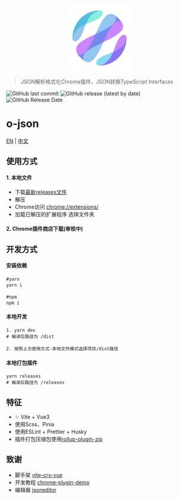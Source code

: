 <p align="center">
  <a href="https://github.com/bojun1995/o-json-crx" target="_blank">
    <img width="180" src="https://github.com/bojun1995/o-json-crx/blob/master/backup/LOGO PNG/o-tools%20%E7%99%BD%E5%BA%95.png" alt="logo">
  </a>
</p>

> JSON解析格式化Chrome插件，JSON转换TypeScript Interfaces

![GitHub last commit](https://img.shields.io/github/last-commit/bojun1995/o-json-crx?style=for-the-badge)
![GitHub release (latest by date)](https://img.shields.io/github/v/release/bojun1995/o-json-crx?style=for-the-badge)
![GitHub Release Date](https://img.shields.io/github/release-date/bojun1995/o-json-crx?style=for-the-badge)

# o-json

[EN](https://github.com/bojun1995/o-json-crx/blob/master/README.md) | [中文](https://github.com/bojun1995/o-json-crx/blob/master/README-CN.md)

## 使用方式
#### 1. 本地文件

- 下载[最新releases文件](https://github.com/bojun1995/o-json-crx/releases)
- 解压
- Chrome访问 [chrome://extensions/](chrome://extensions/)
- 加载已解压的扩展程序 选择文件夹


#### 2. Chrome插件商店下载(审核中)


## 开发方式
#### 安装依赖
```
#yarn
yarn i

#npm
npm i
```
#### 本地开发
```
1. yarn dev
# 编译后路径为 /dist

2. 按照上方使用方式-本地文件模式选择项目/dist路径
```
#### 本地打包插件
```
yarn releases
# 编译后路径为 /releases
```

## 特征
- ✨ Vite + Vue3
- 使用Scss、Pinia
- 使用ESLint + Prettier + Husky
- 插件打包压缩包使用[rollup-plugin-zip](https://www.npmjs.com/package/rollup-plugin-zip)

## 致谢
- 脚手架 [vite-crx-vue](https://github.com/keyding/vite-crx-vue)
- 开发教程 [chrome-plugin-demo](chrome-plugin-demo)
- 编辑器 [jsoneditor](https://github.com/josdejong/jsoneditor)
